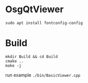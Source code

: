 # OsgQtViewer

```shell
sudo apt install fontconfig-config
```

# Build

```shell
mkdir Build && cd Build
cmake ..
make -j
```

run example `./bin/BasicViewer.cpp`